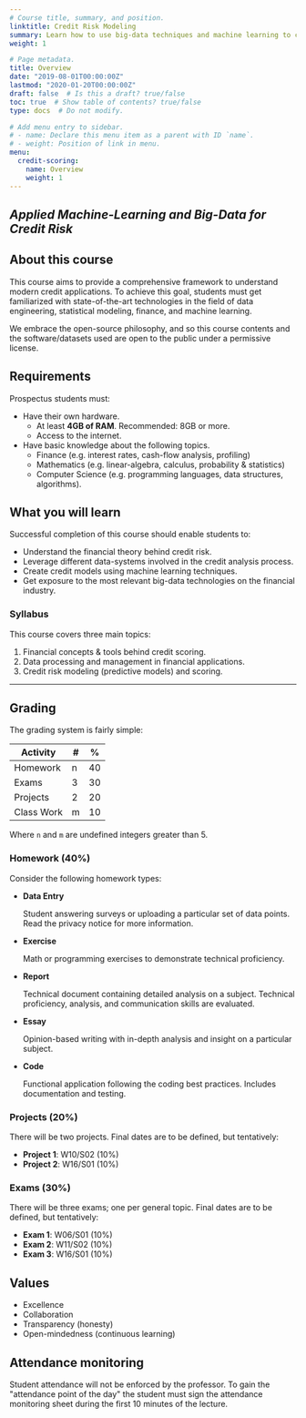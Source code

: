 ```yaml
---
# Course title, summary, and position.
linktitle: Credit Risk Modeling
summary: Learn how to use big-data techniques and machine learning to create credit scoring models.
weight: 1

# Page metadata.
title: Overview
date: "2019-08-01T00:00:00Z"
lastmod: "2020-01-20T00:00:00Z"
draft: false  # Is this a draft? true/false
toc: true  # Show table of contents? true/false
type: docs  # Do not modify.

# Add menu entry to sidebar.
# - name: Declare this menu item as a parent with ID `name`.
# - weight: Position of link in menu.
menu:
  credit-scoring:
    name: Overview
    weight: 1
---
```


## _Applied Machine-Learning and Big-Data for Credit Risk_

## About this course

This course aims to provide a comprehensive framework to understand modern credit applications. To achieve this goal, students must get familiarized with state-of-the-art technologies in the field of data engineering, statistical modeling, finance, and machine learning.

We embrace the open-source philosophy, and so this course contents and the software/datasets used are open to the public under a permissive license. 

## Requirements

Prospectus students must:

* Have their own hardware.
    * At least **4GB of RAM**. Recommended: 8GB or more.
    * Access to the internet.
* Have basic knowledge about the following topics.
    * Finance (e.g. interest rates, cash-flow analysis, profiling)
    * Mathematics (e.g. linear-algebra, calculus, probability & statistics)
    * Computer Science (e.g. programming languages, data structures, algorithms). 


## What you will learn

Successful completion of this course should enable students to:

* Understand the financial theory behind credit risk.
* Leverage different data-systems involved in the credit analysis process.
* Create credit models using machine learning techniques.
* Get exposure to the most relevant big-data technologies on the financial industry.


### Syllabus 

This course covers three main topics: 

1. Financial concepts & tools behind credit scoring.
2. Data processing and management in financial applications.
3. Credit risk modeling (predictive models) and scoring. 

---

## Grading

The grading system is fairly simple: 

| Activity   | #  | %  |
|------------|----|----|
| Homework   | n  | 40 |
| Exams      | 3  | 30 |
| Projects   | 2  | 20 |
| Class Work | m  | 10 |

Where `n` and `m` are undefined integers greater than 5. 

### Homework (40%)

Consider the following homework types:

* **Data Entry** 
    
    Student answering surveys or uploading a particular set of data points. Read the privacy notice for more information.
* **Exercise**

    Math or programming exercises to demonstrate technical proficiency. 
* **Report**

    Technical document containing detailed analysis on a subject. Technical proficiency, analysis, and communication skills are evaluated. 
* **Essay**

    Opinion-based writing with in-depth analysis and insight on a particular subject.
* **Code** 

    Functional application following the coding best practices. Includes documentation and testing. 

### Projects (20%)

There will be two projects. Final dates are to be defined, but tentatively: 

* **Project 1**: W10/S02 (10%)
* **Project 2**: W16/S01 (10%)

### Exams (30%)

There will be three exams; one per general topic. Final dates are to be defined, but tentatively: 

* **Exam 1**: W06/S01 (10%)
* **Exam 2**: W11/S02 (10%)
* **Exam 3**: W16/S01 (10%)

## Values

* Excellence
* Collaboration
* Transparency (honesty)
* Open-mindedness (continuous learning)

## Attendance monitoring

Student attendance will not be enforced by the professor. To gain the "attendance point of the day" the student must sign the attendance monitoring sheet during the first 10 minutes of the lecture.
